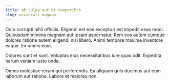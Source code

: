 ```yaml
---
title: ab culpa aut et temporibus
slug: occaecati magnam
---
```


Odio corrupti nihil officiis. Eligendi est eos excepturi est impedit esse modi. Quibusdam minima magnam aut ipsam aspernatur. Rem eos autem cumque dolores ratione autem eligendi nisi libero. Animi tempore maxime inventore eaque. Ex omnis eum.

Dolores sunt et sunt. Voluptas eius necessitatibus iure quas odit. Expedita harum veniam iusto unde.

Omnis molestiae rerum qui perferendis. Ea aliquam quis ducimus aut eum laborum aut ratione. Labore et maiores non.
